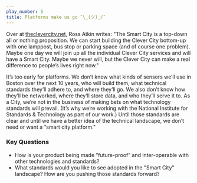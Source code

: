 ```yaml
---
play_number: 5
title: Platforms make us go ¯\_(ツ)_/¯
---
```


Over at [theclevercity.net](http://theclevercity.net/), Ross Atkin writes: "The Smart City is a top-down all or nothing proposition. We can start building the Clever City bottom-up with one lamppost, bus stop or parking space (and of course one problem). Maybe one day we will join up all the individual Clever City services and will have a Smart City. Maybe we never will, but the Clever City can make a real difference to people’s lives right now."

It’s too early for platforms. We don’t know what kinds of sensors we’ll use in Boston over the next 10 years, who will build them, what technical standards they’ll adhere to, and where they’ll go. We also don’t know how they’ll be networked, where they’ll store data, and who they’ll serve it to. As a City, we’re not in the business of making bets on what technology standards will prevail. (It’s why we’re working with the National Institute for Standards & Technology as part of our work.) Until those standards are clear and until we have a better idea of the technical landscape, we don’t need or want a “smart city platform."

### Key Questions
- How is your product being made “future-proof” and inter-operable with other technologies and standards?
- What standards would you like to see adopted in the "Smart City" landscape? How are you pushing those standards forward?
